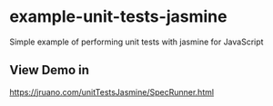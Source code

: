 # example-unit-tests-jasmine
Simple example of performing unit tests with jasmine for JavaScript
## View Demo in
<a href="https://jruano.com/unitTestsJasmine/SpecRunner.html" target="_blank">https://jruano.com/unitTestsJasmine/SpecRunner.html</a>

